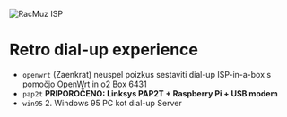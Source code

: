 ![RacMuz ISP](https://raw.githubusercontent.com/markostamcar/muzej.si/master/dial-up/modem.jpg)

# Retro dial-up experience
- `openwrt` (Zaenkrat) neuspel poizkus sestaviti dial-up ISP-in-a-box s pomočjo OpenWrt in o2 Box 6431
- `pap2t` **PRIPOROČENO: Linksys PAP2T + Raspberry Pi + USB modem**
- `win95` 2. Windows 95 PC kot dial-up Server
